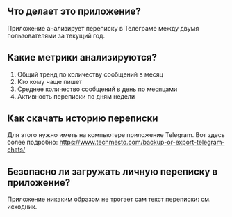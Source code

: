 
## Что делает это приложение?

Приложение анализирует переписку в Телеграме между двумя пользователями за текущий год.

## Какие метрики анализируются?

1) Общий тренд по количеству сообщений в месяц
2) Кто кому чаще пишет
3) Среднее количество сообщений в день по месяцами
4) Активность переписки по дням недели

## Как скачать историю переписки

Для этого нужно иметь на компьютере приложение Telegram. Вот здесь более подробно: https://www.techmesto.com/backup-or-export-telegram-chats/

## Безопасно ли загружать личную переписку в приложение?

Приложение никаким образом не трогает сам текст переписки: см. исходник.
